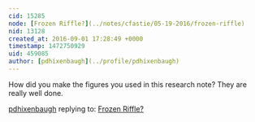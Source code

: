 ```yaml
---
cid: 15285
node: [Frozen Riffle?](../notes/cfastie/05-19-2016/frozen-riffle)
nid: 13128
created_at: 2016-09-01 17:28:49 +0000
timestamp: 1472750929
uid: 459085
author: [pdhixenbaugh](../profile/pdhixenbaugh)
---
```


How did you make the figures you used in this research note? They are really well done.

[pdhixenbaugh](../profile/pdhixenbaugh) replying to: [Frozen Riffle?](../notes/cfastie/05-19-2016/frozen-riffle)

